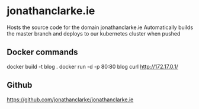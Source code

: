 # jonathanclarke.ie
Hosts the source code for the domain jonathanclarke.ie
Automatically builds the master branch and deploys to our kubernetes cluster when pushed

## Docker commands
docker build -t blog .
docker run -d -p 80:80 blog
curl http://172.17.0.1/

## Github
https://github.com/jonathanclarke/jonathanclarke.ie
